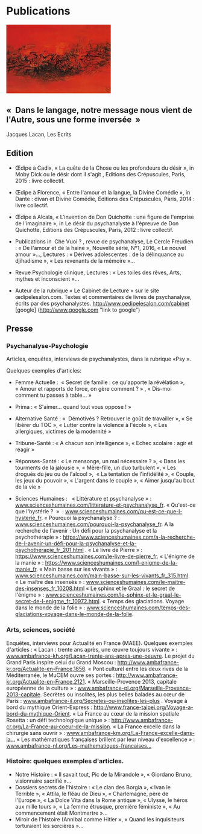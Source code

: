 # Publications 


![test](images/images.jpg )


## «  Dans le langage, notre message nous vient de l'Autre, sous une forme inversée  » 
Jacques Lacan, Les Ecrits


## Edition

- Œdipe à Cadix, « La quête de la Chose ou les profondeurs du désir », in Moby Dick ou le désir dont il s'agit ,  Editions des Crépuscules, Paris, 2015 : livre collectif.


- Œdipe à Florence, « Entre l'amour et la langue, la Divine Comédie », in Dante : divan et Divine Comédie, Editions des Crépuscules, Paris, 2014 : livre collectif.


- Œdipe à Alcala, « L'invention de Don Quichotte : une figure de l'emprise de l'imaginaire », in Le désir du psychanalyste à l'épreuve de Don Quichotte, Editions des Crépuscules, Paris, 2012 : livre collectif.


- Publications  in  Che Vuoi ? , revue de psychanalyse, Le Cercle Freudien : « De l'amour et de  la haine », Nouvelle série, N°1,  2016, « Le nouvel amour »…, Lectures : « Dérives adolescentes : de la délinquance au djihadisme », « Les revenants de la mémoire »…

- Revue Psychologie clinique, Lectures :  « Les toiles des rêves, Arts, mythes et inconscient »…

- Auteur de la rubrique « Le Cabinet de Lecture »  sur le site œdipelesalon.com. Textes et commentaires de livres de psychanalyse, écrits par des psychanalystes. <http://www.oedipelesalon.com/cabinet> [google] (http://www.google.com "link to google")


## Presse

### Psychanalyse-Psychologie

Articles, enquêtes, interviews de psychanalystes, dans la rubrique «Psy ». 

Quelques exemples d'articles:  

- Femme Actuelle :  « Secret de famille : ce qu'apporte la révélation », « Amour et rapports de force, on gère comment ? » , « Dis-moi comment tu passes à table… »

- Prima  : « S'aimer… quand tout vous oppose ! »

- Alternative Santé : «  Démotivés ? Retrouver le goût de travailler », « Se libérer du TOC », « Lutter contre la violence à l'école », « Les allergiques, victimes de la modernité »

- Tribune-Santé : « A chacun son intelligence », « Echec scolaire : agir et réagir »

- Réponses-Santé :  « Le mensonge, un mal nécessaire ? », « Dans les tourments de la jalousie », « Mère-fille, un duo turbulent », « Les drogués du jeu ou de l'alcool »,  « La tentation de l'infidélité », « Couple, les jeux du pouvoir », « L'argent dans le  couple », « Aimer jusqu'au bout de la vie »

- Sciences Humaines :   « Littérature et psychanalyse » : www.scienceshumaines.com/litterature-et-psychanalyse_fr.
« Qu'est-ce que l'hystérie ?  »  : www.scienceshumaines.com/qu-est-ce-que-l-hysterie_fr. 
« Pourquoi la psychanalyse ? :  www.scienceshumaines.com/pourquoi-la-psychanalyse_fr. 
A la recherche de l'avenir  : Un défi pour la psychanalyse et la psychothérapie » : https://www.scienceshumaines.com/a-la-recherche-de-l-avenir-un-défi-pour-la-psychanalyse-et-la-psychotherapie_fr_201.html .
« Le livre de Pierre » : https://www.scienceshumaines.com/le-livre-de-pierre_fr.
« L'énigme de la manie » : https://www.scienceshumaines.com/l-enigme-de-la-manie_fr. 
« Main basse sur les vivants » : www.scienceshumaines.com/main-basse-sur-les-vivants_fr_315.html. 
« Le maître des insensés » : www.scienceshumaines.com/le-maitre-des-insenses_fr_10208.html 
« Le sphinx et le Graal : le secret de l'énigme » : www.scienceshumaines.com/le-sphinx-et-le-graal-le-secret-de-l-enigme_fr_10972.html. « Temps des glaciations. 
Voyage dans le monde de la folie » : www.scienceshumaines.com/temps-des-glaciations-voyage-dans-le-monde-de-la-folie.

### Arts, sciences, société 

Enquêtes, interviews pour Actualité en France (MAEE). Quelques exemples d'articles : « Lacan : trente ans après,
une œuvre toujours vivante » : www.ambafrance-kh.org/Lacan-trente-ans-apres-une-oeuvre. 
Le projet du Grand Paris inspire celui du Grand Moscou : http://www.ambafrance-kr.org/Actualite-en-France,1856.
« Pont culturel entre les deux rives de la Méditerranée, le MuCEM ouvre ses portes : http://www.ambafrance-kr.org/Actualite-en-France,2121. 
« Marseille-Provence 2013, capitale européenne de la culture » :  www.ambafrance-pl.org/Marseille-Provence-2013-capitale. 
Secrètes ou insolites, les plus belles balades au cœur de Paris :  www.ambafrance-il.org/Secretes-ou-insolites-les-plus . 
Voyage à bord du mythique Orient-Express : http://www.france-taipei.org/Voyage-a-bord-du-mythique-Orient. 
« La France au cœur de la mission spatiale Rosetta : un défi technologique unique » : http://www.ambafrance-cr.org/La-France-au-coeur-de-la-mission.
« La France excelle dans la chirurgie sans ouvrir » : www.ambafrance-km.org/La-France-excelle-dans-la… 
« Les mathématiques françaises brillent par leur niveau d'excellence » : www.ambafrance-nl.org/Les-mathematiques-francaises…



### Histoire: quelques exemples d'articles.

- Notre Histoire : « Il savait tout, Pic de la Mirandole », « Giordano Bruno, visionnaire sacrifié »…
- Dossiers secrets de l'histoire  : « Le clan des Borgia », « Ivan le Terrible », « Attila, le fléau de Dieu », « Charlemagne, père de l'Europe », « La Dolce Vita dans la Rome antique », « Ulysse, le héros aux mille tours », « La femme étrusque, première féministe », « Au commencement était Montmartre »… 
- Miroir de l'histoire (Annibal comme Hitler », « Quand les inquisiteurs torturaient les sorcières »…


